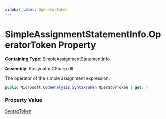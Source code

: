 ```yaml
---
sidebar_label: OperatorToken
---
```


# SimpleAssignmentStatementInfo\.OperatorToken Property

**Containing Type**: [SimpleAssignmentStatementInfo](../index.md)

**Assembly**: Roslynator\.CSharp\.dll

  
The operator of the simple assignment expression\.

```csharp
public Microsoft.CodeAnalysis.SyntaxToken OperatorToken { get; }
```

### Property Value

[SyntaxToken](https://docs.microsoft.com/en-us/dotnet/api/microsoft.codeanalysis.syntaxtoken)

